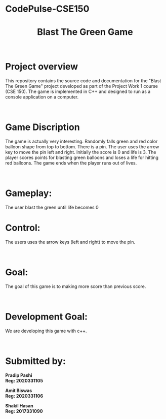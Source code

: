 # CodePulse-CSE150
<h1 align="center" color:red;>Blast The Green Game</h1>
<br/><h1>Project overview</h1>

This repository contains the source code and documentation for the "Blast The Green Game" project developed as part of the Project Work 1 course (CSE 150). The game is implemented in C++ and designed to run as a console application on a computer.

<br/><h1>Game Discription</h1>
The game is actually very interesting. Randomly falls green and red color balloon shape from top to bottom. There is a pin. The user uses the arrow key to move the pin left and right. Initially the score is 0 and life is 3. The player scores points for blasting green balloons and loses a life for hitting red balloons. The game ends when the player runs out of lives.

<br/><h1>Gameplay:</h1>
The user blast the green until life becomes 0
<br/><h1>Control:</h1>
The users uses the arrow keys (left and right) to move the pin.

<br/><h1>Goal:</h1> 
The goal of this game is to making more score than previous score.

<br/><h1>Development Goal:</h1> 
We are developing this game with c++.
 
<br/><h1>Submitted by:</h1>

<p><b>Pradip Pashi<br>
Reg: 2020331105</b></p>

<p><b>Amit Biswas<br>
Reg: 2020331106</b></p>

<p><b>Shakil Hasan<br>
Reg: 2017331090</b></p>
